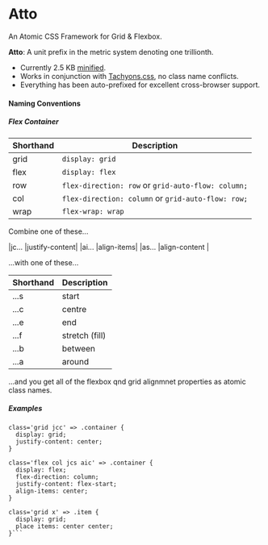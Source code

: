 # Atto

An Atomic CSS Framework for Grid & Flexbox.

**Atto**: A unit prefix in the metric system denoting one trillionth.

* Currently 2.5 KB [minified](http://www.minifier.org/).
* Works in conjunction with [Tachyons.css](http://tachyons.io/), no class name conflicts.
* Everything has been auto-prefixed for excellent cross-browser support.

#### Naming Conventions

##### Flex Container

| Shorthand | Description                                        |
| --------- | -------------------------------------------------- |
| grid      | `display: grid`                                    |
| flex      | `display: flex`                                    |
| row       | `flex-direction: row` or `grid-auto-flow: column;` |
| col       | `flex-direction: column` or `grid-auto-flow: row;` |
| wrap      | `flex-wrap: wrap`                                  |

Combine one of these...

|jc... |justify-content|
|ai... |align-items|
|as... |align-content |

...with one of these...

| Shorthand | Description    |
| --------- | -------------- |
| ...s      | start          |
| ...c      | centre         |
| ...e      | end            |
| ...f      | stretch (fill) |
| ...b      | between        |
| ...a      | around         |

...and you get all of the flexbox qnd grid alignmnet properties as atomic class names.

##### Examples

````
class='grid jcc' => .container {
  display: grid;
  justify-content: center;
}

class='flex col jcs aic' => .container {
  display: flex;
  flex-direction: column;
  justify-content: flex-start;
  align-items: center;
}

class='grid x' => .item {
  display: grid;
  place items: center center;
}```
````
